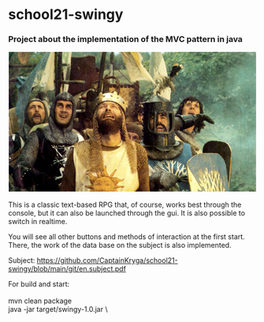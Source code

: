 # school21-swingy
### Project about the implementation of the MVC pattern in java

![Image alt](https://github.com/CaptainKryga/school21-swingy/blob/main/git/back.png)

This is a classic text-based RPG that, of course, works best through the console, but it can also be launched through the gui. It is also possible to switch in realtime.

You will see all other buttons and methods of interaction at the first start. There, the work of the data base on the subject is also implemented.

Subject: https://github.com/CaptainKryga/school21-swingy/blob/main/git/en.subject.pdf


For build and start:\
\
mvn clean package\
java -jar target/swingy-1.0.jar <gui or console>\
